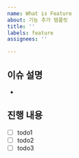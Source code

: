 ```yaml
---
name: What is Feature
about: 기능 추가 템플릿
title: ''
labels: feature
assignees: ''

---
```


## 이슈 설명
- 

## 진행 내용
- [ ] todo1
- [ ] todo2
- [ ] todo3
